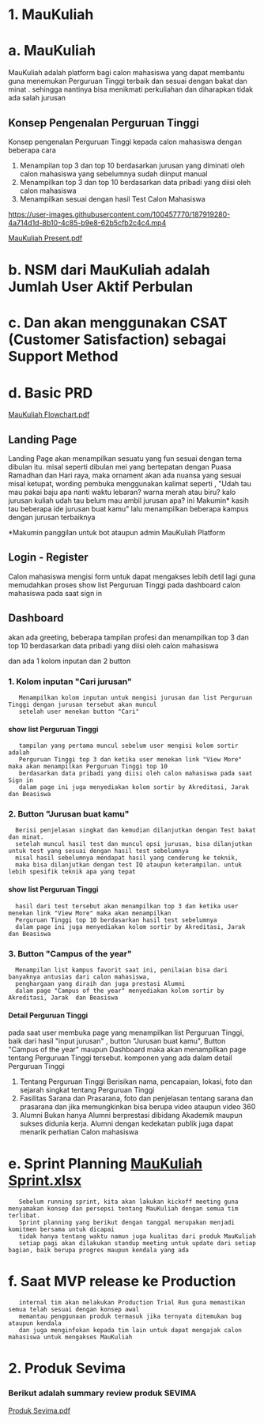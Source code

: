 # 1. MauKuliah

# a. MauKuliah
MauKuliah adalah platform bagi calon mahasiswa yang dapat membantu guna menemukan Perguruan Tinggi terbaik dan sesuai dengan bakat dan minat . sehingga nantinya bisa menikmati perkuliahan dan diharapkan tidak ada salah jurusan

## Konsep Pengenalan Perguruan Tinggi
Konsep pengenalan Perguruan Tinggi kepada calon mahasiswa dengan beberapa cara 
1. Menampilan top 3 dan top 10 berdasarkan jurusan yang diminati oleh calon mahasiswa yang sebelumnya sudah diinput manual 
2. Menampilkan top 3 dan top 10 berdasarkan data pribadi yang diisi oleh calon mahasiswa
3. Menampilkan sesuai dengan hasil Test Calon Mahasiswa



https://user-images.githubusercontent.com/100457770/187919280-4a714d1d-8b10-4c85-b9e8-62b5cfb2c4c4.mp4

[MauKuliah Present.pdf](https://github.com/itsmaru/MauKuliah/files/9469992/MauKuliah.Present.pdf)


# b. NSM dari MauKuliah adalah Jumlah User Aktif Perbulan

# c. Dan akan menggunakan CSAT (Customer Satisfaction) sebagai Support Method

# d. Basic PRD
[MauKuliah Flowchart.pdf](https://github.com/itsmaru/MauKuliah/files/9470027/MauKuliah.Flowchart.pdf)


## Landing Page
Landing Page akan menampilkan sesuatu yang fun sesuai dengan tema dibulan itu. misal seperti dibulan mei yang bertepatan dengan Puasa Ramadhan dan Hari raya, maka ornament akan ada nuansa yang sesuai misal ketupat, wording pembuka menggunakan kalimat seperti , "Udah tau mau pakai baju apa nanti waktu lebaran? warna merah atau biru? kalo jurusan kuliah udah tau belum mau ambil jurusan apa? ini Makumin* kasih tau beberapa ide jurusan buat kamu" lalu menampilkan beberapa kampus dengan jurusan terbaiknya

*Makumin panggilan untuk bot ataupun admin MauKuliah Platform

## Login - Register
Calon mahasiswa mengisi form untuk dapat mengakses lebih detil lagi guna memudahkan proses show list Perguruan Tinggi pada dashboard calon mahasiswa pada saat sign in

## Dashboard
akan ada greeting, beberapa tampilan profesi dan menampilkan top 3 dan top 10 berdasarkan data pribadi yang diisi oleh calon mahasiswa

dan ada 1 kolom inputan dan 2 button  
### 1. Kolom inputan "Cari jurusan"
       Menampilkan kolom inputan untuk mengisi jurusan dan list Perguruan Tinggi dengan jurusan tersebut akan muncul 
       setelah user menekan button "Cari"
  #### show list Perguruan Tinggi
       tampilan yang pertama muncul sebelum user mengisi kolom sortir adalah
       Perguruan Tinggi top 3 dan ketika user menekan link "View More" maka akan menampilkan Perguruan Tinggi top 10
       berdasarkan data pribadi yang diisi oleh calon mahasiswa pada saat Sign in
       dalam page ini juga menyediakan kolom sortir by Akreditasi, Jarak dan Beasiswa
       
### 2. Button "Jurusan buat kamu"
      Berisi penjelasan singkat dan kemudian dilanjutkan dengan Test bakat dan minat.
      setelah muncul hasil test dan muncul opsi jurusan, bisa dilanjutkan untuk test yang sesuai dengan hasil test sebelumnya
      misal hasil sebelumnya mendapat hasil yang cenderung ke teknik,
      maka bisa dilanjutkan dengan test IQ ataupun keterampilan. untuk lebih spesifik teknik apa yang tepat   
   #### show list Perguruan Tinggi
      hasil dari test tersebut akan menampilkan top 3 dan ketika user menekan link "View More" maka akan menampilkan
      Perguruan Tinggi top 10 berdasarkan hasil test sebelumnya
      dalam page ini juga menyediakan kolom sortir by Akreditasi, Jarak dan Beasiswa

### 3. Button "Campus of the year"
      Menampilan list kampus favorit saat ini, penilaian bisa dari banyaknya antusias dari calon mahasiswa,
      penghargaan yang diraih dan juga prestasi Alumni
      dalam page "Campus of the year" menyediakan kolom sortir by Akreditasi, Jarak  dan Beasiswa

#### Detail Perguruan Tinggi
pada saat user membuka page yang menampilkan list Perguruan Tinggi, baik dari hasil "input jurusan" ,
button "Jurusan buat kamu", Button "Campus of the year" maupun Dashboard maka akan menampilkan page tentang Perguruan Tinggi tersebut.
komponen yang ada dalam detail Perguruan Tinggi
1. Tentang Perguruan Tinggi
Berisikan nama, pencapaian, lokasi, foto dan sejarah singkat tentang Perguruan Tinggi
2. Fasilitas
Sarana dan Prasarana, foto dan penjelasan tentang sarana dan prasarana dan jika memungkinkan bisa berupa video ataupun video 360
3. Alumni
Bukan hanya Alumni berprestasi dibidang Akademik maupun sukses didunia kerja. Alumni dengan kedekatan publik juga dapat menarik perhatian Calon mahasiswa

# e. Sprint Planning [MauKuliah Sprint.xlsx](https://github.com/itsmaru/MauKuliah/files/9469983/MauKuliah.Sprint.xlsx)

       Sebelum running sprint, kita akan lakukan kickoff meeting guna menyamakan konsep dan persepsi tentang MauKuliah dengan semua tim terlibat.
       Sprint planning yang berikut dengan tanggal merupakan menjadi komitmen bersama untuk dicapai
       tidak hanya tentang waktu namun juga kualitas dari produk MauKuliah
       setiap pagi akan dilakukan standup meeting untuk update dari setiap bagian, baik berupa progres maupun kendala yang ada


# f. Saat MVP release ke Production
       internal tim akan melakukan Production Trial Run guna memastikan semua telah sesuai dengan konsep awal
       memantau penggunaan produk termasuk jika ternyata ditemukan bug ataupun kendala 
       dan juga menginfokan kepada tim lain untuk dapat mengajak calon mahasiswa untuk mengakses MauKuliah
       
# 2. Produk Sevima

### Berikut adalah summary review produk SEVIMA

[Produk Sevima.pdf](https://github.com/itsmaru/MauKuliah/files/9471627/Produk.Sevima.pdf)

